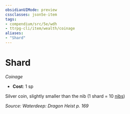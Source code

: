 ```yaml
---
obsidianUIMode: preview
cssclasses: json5e-item
tags:
- compendium/src/5e/wdh
- ttrpg-cli/item/wealth/coinage
aliases: 
- "Shard"
---
```

# Shard
*Coinage*  

- **Cost**: 1 sp

Silver coin, slightly smaller than the nib (1 shard = 10 [nibs](/3-Mechanics/CLI/items/nib-wdh.md))

*Source: Waterdeep: Dragon Heist p. 169*